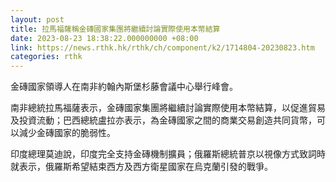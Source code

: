 ```yaml
---
layout: post
title: 拉馬福薩稱金磚國家集團將繼續討論實際使用本幣結算
date: 2023-08-23 18:38:22.000000000 +08:00
link: https://news.rthk.hk/rthk/ch/component/k2/1714804-20230823.htm
categories: rthk
---
```


金磚國家領導人在南非約翰內斯堡杉藤會議中心舉行峰會。

南非總統拉馬福薩表示，金磚國家集團將繼續討論實際使用本幣結算，以促進貿易及投資流動；巴西總統盧拉亦表示，為金磚國家之間的商業交易創造共同貨幣，可以減少金磚國家的脆弱性。

印度總理莫迪說，印度完全支持金磚機制擴員；俄羅斯總統普京以視像方式致詞時就表示，俄羅斯希望結束西方及西方衛星國家在烏克蘭引發的戰爭。
